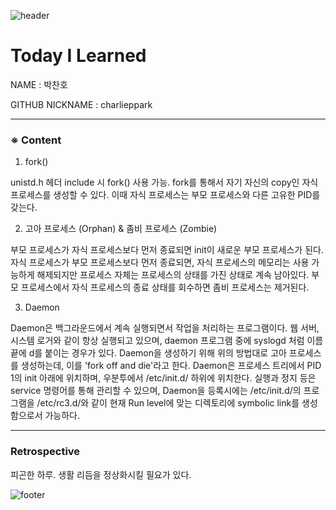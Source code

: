![header](https://capsule-render.vercel.app/api?type=soft&color=084B8A&height=20&section=header)
# Today I Learned

NAME : 박찬호

GITHUB NICKNAME : charlieppark

---

### ※ Content

1. fork()

unistd.h 헤더 include 시 fork() 사용 가능. fork를 통해서 자기 자신의 copy인 자식 프로세스를 생성할 수 있다. 이때 자식 프로세스는 부모 프로세스와 다른 고유한 PID를 갖는다.

2. 고아 프로세스 (Orphan) & 좀비 프로세스 (Zombie)

부모 프로세스가 자식 프로세스보다 먼저 종료되면 init이 새로운 부모 프로세스가 된다.
자식 프로세스가 부모 프로세스보다 먼저 종료되면, 자식 프로세스의 메모리는 사용 가능하게 해제되지만 프로세스 자체는 프로세스의 상태를 가진 상태로 계속 남아있다. 부모 프로세스에서 자식 프로세스의 종료 상태를 회수하면 좀비 프로세스는 제거된다.

3. Daemon

Daemon은 백그라운드에서 계속 실행되면서 작업을 처리하는 프로그램이다. 웹 서버, 시스템 로거와 같이 항상 실행되고 있으며, daemon 프로그램 중에 syslogd 처럼 이름 끝에 d를 붙이는 경우가 있다. Daemon을 생성하기 위해 위의 방법대로 고아 프로세스를 생성하는데, 이를 'fork off and die'라고 한다. Daemon은 프로세스 트리에서 PID 1의 init 아래에 위치하며, 우분투에서 /etc/init.d/ 하위에 위치한다. 실행과 정지 등은 service 명령어를 통해 관리할 수 있으며, Daemon을 등록시에는 /etc/init.d/의 프로그램을 /etc/rc3.d/와 같이 현재 Run level에 맞는 디렉토리에 symbolic link를 생성함으로서 가능하다.

---

### Retrospective

피곤한 하루. 생활 리듬을 정상화시킬 필요가 있다.

![footer](https://capsule-render.vercel.app/api?type=soft&color=084B8A&height=20&section=footer)
